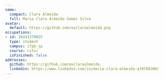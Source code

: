 ```yaml
---
name:
  compact: Clara Almeida
  full: Maria Clara Almeida Gomes Silva
avatar:
  default: https://github.com/euclaraalmeida.png
occupations:
- id: 20241370025
  type: student
  campus: ifpb-jp
  course: cstsi
  isFinished: false
addresses:
  github: https://github.com/euclaraalmeida
  linkedin: https://www.linkedin.com/in/maria-clara-almeida-a39768300/
---
```

